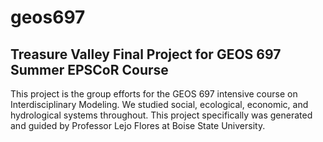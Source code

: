 # geos697
## Treasure Valley Final Project for GEOS 697 Summer EPSCoR Course

This project is the group efforts for the GEOS 697 intensive course on Interdisciplinary Modeling. We 
studied social, ecological, economic, and hydrological systems throughout. This project specifically was
generated and guided by Professor Lejo Flores at Boise State University.

